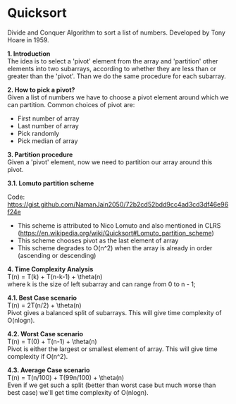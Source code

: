 # Quicksort

Divide and Conquer Algorithm to sort a list of numbers. Developed by Tony Hoare in 1959.

<b> 1. Introduction </b> <br>
The idea is to select a 'pivot' element from the array and 'partition' other elements into two subarrays, according to whether they are less than or greater than the 'pivot'. Than we do the same procedure for each subarray.

<b> 2. How to pick a pivot? </b> <br>
Given a list of numbers we have to choose a pivot element around which we can partition. Common choices of pivot are:
- First number of array
- Last number of array
- Pick randomly
- Pick median of array

<b> 3. Partition procedure </b> <br>
Given a 'pivot' element, now we need to partition our array around this pivot. <br>

<b> 3.1. Lomuto partition scheme </b> <br>

Code: https://gist.github.com/NamanJain2050/72b2cd52bdd9cc4ad3cd3df46e96f24e <br>

- This scheme is attributed to Nico Lomuto and also mentioned in CLRS (https://en.wikipedia.org/wiki/Quicksort#Lomuto_partition_scheme)
- This scheme chooses pivot as the last element of array
- This scheme degrades to O(n^2) when the array is already in order (ascending or descending)

<b> 4. Time Complexity Analysis </b> <br>
T(n) = T(k) + T(n-k-1) + \theta(n) <br>
where k is the size of left subarray and can range from 0 to n - 1;

<b> 4.1. Best Case scenario </b> <br>
T(n) = 2T(n/2) + \theta(n) <br>
Pivot gives a balanced split of subarrays. This will give time complexity of O(nlogn).

<b> 4.2. Worst Case scenario </b> <br>
T(n) = T(0) + T(n-1) + \theta(n) <br>
Pivot is either the largest or smallest element of array. This will give time complexity if O(n^2).

<b> 4.3. Average Case scenario </b> <br>
T(n) = T(n/100) + T(99n/100) + \theta(n) <br>
Even if we get such a split (better than worst case but much worse than best case) we'll get time complexity of O(nlogn).
